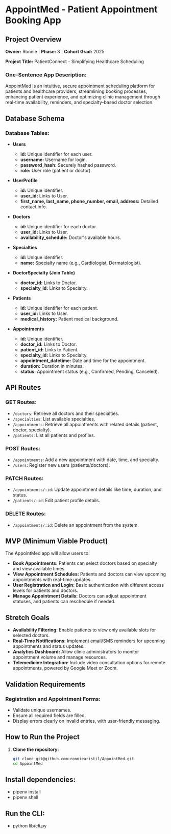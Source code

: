 # AppointMed - Patient Appointment Booking App

## Project Overview
**Owner:** Ronnie | **Phase:** 3 | **Cohort Grad:** 2025

**Project Title:** PatientConnect - Simplifying Healthcare Scheduling

### One-Sentence App Description:
AppointMed is an intuitive, secure appointment scheduling platform for patients and healthcare providers, streamlining booking processes, enhancing patient experience, and optimizing clinic management through real-time availability, reminders, and specialty-based doctor selection.

## Database Schema
### Database Tables:
- **Users**
  - **id:** Unique identifier for each user.
  - **username:** Username for login.
  - **password_hash:** Securely hashed password.
  - **role:** User role (patient or doctor).

- **UserProfile**
  - **id:** Unique identifier.
  - **user_id:** Links to User.
  - **first_name, last_name, phone_number, email, address:** Detailed contact info.

- **Doctors**
  - **id:** Unique identifier for each doctor.
  - **user_id:** Links to User.
  - **availability_schedule:** Doctor's available hours.

- **Specialties**
  - **id:** Unique identifier.
  - **name:** Specialty name (e.g., Cardiologist, Dermatologist).

- **DoctorSpecialty (Join Table)**
  - **doctor_id:** Links to Doctor.
  - **specialty_id:** Links to Specialty.

- **Patients**
  - **id:** Unique identifier for each patient.
  - **user_id:** Links to User.
  - **medical_history:** Patient medical background.

- **Appointments**
  - **id:** Unique identifier.
  - **doctor_id:** Links to Doctor.
  - **patient_id:** Links to Patient.
  - **specialty_id:** Links to Specialty.
  - **appointment_datetime:** Date and time for the appointment.
  - **duration:** Duration in minutes.
  - **status:** Appointment status (e.g., Confirmed, Pending, Canceled).

## API Routes
### GET Routes:
- `/doctors`: Retrieve all doctors and their specialties.
- `/specialties`: List available specialties.
- `/appointments`: Retrieve all appointments with related details (patient, doctor, specialty).
- `/patients`: List all patients and profiles.

### POST Routes:
- `/appointments`: Add a new appointment with date, time, and specialty.
- `/users`: Register new users (patients/doctors).

### PATCH Routes:
- `/appointments/:id`: Update appointment details like time, duration, and status.
- `/patients/:id`: Edit patient profile details.

### DELETE Routes:
- `/appointments/:id`: Delete an appointment from the system.

## MVP (Minimum Viable Product)
The AppointMed app will allow users to:
- **Book Appointments:** Patients can select doctors based on specialty and view available times.
- **View Appointment Schedules:** Patients and doctors can view upcoming appointments with real-time updates.
- **User Registration and Login:** Basic authentication with different access levels for patients and doctors.
- **Manage Appointment Details:** Doctors can adjust appointment statuses, and patients can reschedule if needed.

## Stretch Goals
- **Availability Filtering:** Enable patients to view only available slots for selected doctors.
- **Real-Time Notifications:** Implement email/SMS reminders for upcoming appointments and status updates.
- **Analytics Dashboard:** Allow clinic administrators to monitor appointment volume and manage resources.
- **Telemedicine Integration:** Include video consultation options for remote appointments, powered by Google Meet or Zoom.

## Validation Requirements
### Registration and Appointment Forms:
- Validate unique usernames.
- Ensure all required fields are filled.
- Display errors clearly on invalid entries, with user-friendly messaging.

## How to Run the Project
1. **Clone the repository:**
   ```bash
   git clone git@github.com:ronniearistil/AppointMed.git
   cd AppointMed

## Install dependencies:
- pipenv install
- pipenv shell

## Run the CLI:
- python lib/cli.py
